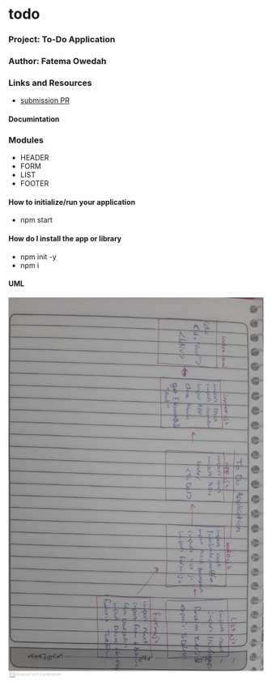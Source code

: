 # todo

### Project:  To-Do Application
### Author: Fatema Owedah

### Links and Resources

- [submission PR](https://github.com/401-advanced-javascript-fatemaOwedah/todo/pull/1)

#### Documintation

### Modules
- HEADER
- FORM
- LIST
- FOOTER


#### How to initialize/run your application 
- npm start


#### How do I install the app or library
- npm init -y 
- npm i 


#### UML
![UML](/assets/lab31.jpeg)